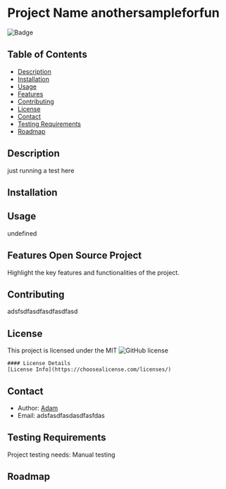 
# Project Name anothersampleforfun


![Badge](https://img.shields.io/badge/my-badge-blue)


## Table of Contents
- [Description](#description)
- [Installation](#installation)
- [Usage](#usage)
- [Features](#features)
- [Contributing](#contributing)
- [License](#license)
- [Contact](#contact)
- [Testing Requirements](#testing-requirements)
- [Roadmap](#roadmap)
    
## Description
   

just running a test here

    
## Installation   
    
## Usage
    

undefined 


## Features Open Source Project
    
Highlight the key features and functionalities of the project.
    
## Contributing
adsfsdfasdfasdfasdfasd
    
## License
    
This project is licensed under the MIT
![GitHub license](https://img.shields.io/badge/license-MIT-blue.svg)

    #### License Details
    [License Info](https://choosealicense.com/licenses/)
    
## Contact
    
- Author: [Adam](https://github.com/adadmadfdsfds)
- Email: adsfasdfasdasdfasfdas 
    
    
## Testing Requirements
   
Project testing needs:  Manual testing
    

    
## Roadmap 

    
